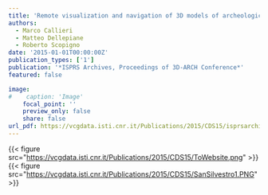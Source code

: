 ```yaml
---
title: 'Remote visualization and navigation of 3D models of archeological sites'
authors:
  - Marco Callieri
  - Matteo Dellepiane
  - Roberto Scopigno
date: '2015-01-01T00:00:00Z'
publication_types: ['1']
publication: '*ISPRS Archives, Proceedings of 3D-ARCH Conference*'
featured: false

image:
#    caption: 'Image'
    focal_point: ''
    preview_only: false
    share: false
url_pdf: https://vcgdata.isti.cnr.it/Publications/2015/CDS15/isprsarchives-XL-5-W4-147-2015(1).pdf
---
```

{{< figure src="https://vcgdata.isti.cnr.it/Publications/2015/CDS15/ToWebsite.png" >}}
{{< figure src="https://vcgdata.isti.cnr.it/Publications/2015/CDS15/SanSilvestro1.PNG" >}}
